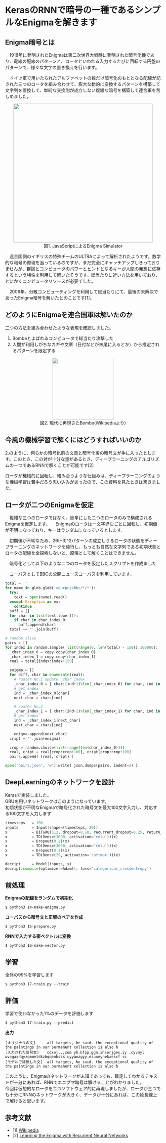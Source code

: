# KerasのRNNで暗号の一種であるシンプルなEnigmaを解きます  

## Enigma暗号とは
　1918年に発明されたEnigmaは第二次世界大戦時に発明された暗号化機であり、電線の配線のパターンと、ロータといわれる入力するたびに回転する円盤のパターンで、様々な文字の置き換えを行います。

　ドイツ軍で用いたられたアルファベットの数だけ暗号化のもととなる配線が記された三つのロータを組み合わせて、膨大な動的に変換するパターンを構築して文字列を置換して、単純な交換則が成立しない複雑な暗号を構築して連合軍を苦しめました。
 
<div align="center">
  <img width="450px" src="https://user-images.githubusercontent.com/4949982/35311612-b7950b4a-00fa-11e8-803f-0c15835989a2.png">
</div>
<div align="center"> 図1. JavaScriptによるEnigma Simulator</div>

　連合国側のイギリスの特殊チームのULTRAによって解析されたようです。数学的な暗号の原理を追っているのですが、まだ完全にキャッチアップしきっておりませんが、群論とコンピュータのパワーとヒントとなるキーが人間の発想に依存するという特性を利用して解いたそうです。総当たりに近い方法を用いており、とにかくコンピュータリソースが必要でした。  

　2006年、分散コンピューティングを利用して総当たりにて、最後の未解決であったEnigma暗号を解いたとのことです[1]。

## どのようにEnigmaを連合国軍は解いたのか
二つの方法を組み合わせたような表現を確認しました。  

1. Bombeとよばれるコンピュータで総当たり攻撃した  
2. 人間が利用しがちなカギや文章（日付などが末尾に入るとか）から推定されるパターンを限定する  

<div align="center">
  <img width="200px" src="https://user-images.githubusercontent.com/4949982/35311427-cfb60c02-00f9-11e8-8e89-b0a0d672c13d.png">
</div>
<div align="center"> 図2. 現代に再現さたBombe(Wikipediaより) </div>

## 今風の機械学習で解くにはどうすればいいのか
2.のように、何らかの暗号化前の文章と暗号化後の暗号文が手に入ったとします。このとき、この対が十分な量があるとき、ディープラーニングのアルゴリズムの一つであるRNNで解くことが可能です[2]  

ロータが機械的に回転し、絡み合うような仕組みは、ディープラーニングのような機械学習は苦手だろう思い込みがあったので、この資料を見たときは驚きました。

## ロータが二つのEnigmaを仮定
　複雑な三つのロータではなく、簡単にした二つのロータのみで構成されるEnigmaを仮定します。 
　Enigmaのロータは一文字進むごとに回転し、初期値が不明になっており、キーはランダムになっているとします.

　初期値が不明なため、26(+3)^2パターンの成立しうるロータの状態をディープラーニングのネットワークを施行し、もっとも自然な文字列である初期状態とロータの配線を全探索しないと、原理として解くことはできません。  

　暗号化として以下のような二つのロータを仮定したスクリプトを作成ました  

　コーパスとしてBBCの公開ニュースコーパスを利用しています。  
```python
total = ''
for name in glob.glob('courpus/bbc/*/*'):
  try:
    text = open(name).read()
  except Exception as ex:
    continue
  buff = []
  for char in list(text.lower()):
    if char in char_index_0:
      buff.append(char)
  total += ''.join(buff)

# random slice
pairs = []
for index in random.sample( list(range(0, len(total) - 150)),100000):
  _char_index_0 = copy.copy(char_index_0)
  _char_index_1 = copy.copy(char_index_1)
  real = total[index:index+150]

  enigma = []
  for diff, char in enumerate(real):
    # roater No.1 update _char_index
    _char_index_0 = { char:(ind+1)%len(_char_index_0) for char, ind in _char_index_0.items() }
    # get index
    ind = _char_index_0[char]
    next_char = chars[ind]

    # roater No.2
    _char_index_1 = { char:(ind+1)%len(_char_index_1) for char, ind in _char_index_1.items() }
    # get index
    ind = _char_index_1[next_char]
    next_char = chars[ind]

    enigma.append(next_char)
  cript = ''.join(enigma)

  crop = random.choice(list(range(len(char_index_0))))
  real, cript = real[crop:crop+100], cript[crop:crop+100]
  pairs.append( (real, cript) )

open('pairs.json', 'w').write( json.dumps(pairs, indent=2) )
```

## DeepLearningのネットワークを設計
Kerasで実装しました。  
GRUを用いネットワークはこのようになっています。  
初期状態が不明なEnigmaで暗号化された暗号文を最大100文字入力し、対応する100文字を入力します  
```python
timesteps   = 100
inputs      = Input(shape=(timesteps, 29))
x           = Bi(GRU(512, dropout=0.10, recurrent_dropout=0.25, return_sequences=True))(inputs)
x           = TD(Dense(3000, activation='relu'))(x)
x           = Dropout(0.2)(x)
x           = TD(Dense(3000, activation='relu'))(x)
x           = Dropout(0.2)(x)
x           = TD(Dense(29, activation='softmax'))(x)

decript     = Model(inputs, x)
decript.compile(optimizer=Adam(), loss='categorical_crossentropy')
```

## 前処理
**Enigmaの配線をランダムで初期化**  
```console
$ python3 14-make-enigma.py 
```
**コーパスから暗号文と正解のペアを作成**  
```console
$ python3 15-prepare.py 
```
**RNNで入力する密ベクトルに変換**  
```console
$ python3 16-make-vector.py 
```

## 学習
全体の99%を学習します
```console
$ python3 17-train.py --train 
```

## 評価
学習で使わなかった1%のデータを評価します
```console
$ python3 17-train.py --predict
```

**出力**  
```console
[オリジナルの文] 　　 all targets, he said. the exceptional quality of the paintings in our permanent collection is also h
[入力された暗号文] 　 ccxej,,,xum yh.bfpp,ggm.ihsorjges.iy .cyvmyl wvogaxdqyzqmomtdkzbqqeobszs uyyaoagyy.nsuomynekaescf sc
[モデルで評価した文]  all targets, he said. the exceptional quality of the paintings in our permanent collection is also h
```

このように、Enigmaのネットワークが未知であっても、確定してわかるテキストが十分にあれば、RNNでエニグマ暗号は解けることがわかりました。  
今回は仮想的なロータを二つソフトウェア的に再現しましたが、ロータが三つでも十分にRNNのネットワークが大きく、データが十分にあれば、この延長線上で解けると思います。

## 参考文献
- [1] [Wikipedia](https://ja.wikipedia.org/wiki/%E3%82%A8%E3%83%8B%E3%82%B0%E3%83%9E_(%E6%9A%97%E5%8F%B7%E6%A9%9F))
- [2] [Learning the Enigma with Recurrent Neural Networks](https://greydanus.github.io/2017/01/07/enigma-rnn/)
